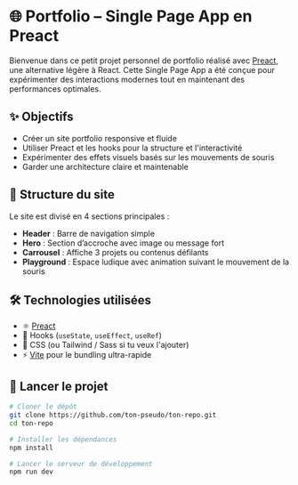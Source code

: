 # 🌐 Portfolio – Single Page App en Preact

Bienvenue dans ce petit projet personnel de portfolio réalisé avec [Preact](https://preactjs.com/), une alternative légère à React. Cette Single Page App a été conçue pour expérimenter des interactions modernes tout en maintenant des performances optimales.

## ✨ Objectifs

- Créer un site portfolio responsive et fluide
- Utiliser Preact et les hooks pour la structure et l'interactivité
- Expérimenter des effets visuels basés sur les mouvements de souris
- Garder une architecture claire et maintenable

## 📐 Structure du site

Le site est divisé en 4 sections principales :

- **Header** : Barre de navigation simple
- **Hero** : Section d’accroche avec image ou message fort
- **Carrousel** : Affiche 3 projets ou contenus défilants
- **Playground** : Espace ludique avec animation suivant le mouvement de la souris

## 🛠️ Technologies utilisées

- ⚛️ [Preact](https://preactjs.com/)
- 🧠 Hooks (`useState`, `useEffect`, `useRef`)
- 🎨 CSS (ou Tailwind / Sass si tu veux l'ajouter)
- ⚡ [Vite](https://vitejs.dev/) pour le bundling ultra-rapide

## 🚀 Lancer le projet

```bash
# Cloner le dépôt
git clone https://github.com/ton-pseudo/ton-repo.git
cd ton-repo

# Installer les dépendances
npm install

# Lancer le serveur de développement
npm run dev

